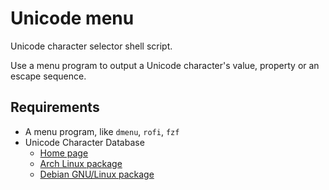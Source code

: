 # Unicode menu

Unicode character selector shell script.

Use a menu program to output a Unicode character's value, property or an escape sequence.

## Requirements

-   A menu program, like `dmenu`, `rofi`, `fzf`
-   Unicode Character Database
    -   [Home page](https://www.unicode.org/ucd/)
    -   [Arch Linux package](https://archlinux.org/packages/extra/any/unicode-character-database/)
    -   [Debian GNU/Linux package](https://packages.debian.org/bullseye/unicode-data)
